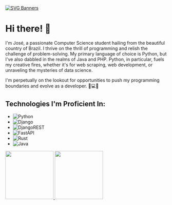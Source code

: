 [![SVG Banners](https://svg-banners.vercel.app/api?type=typeWriter&text1=José%20Developer%20👨‍💻&width=800&height=400)](https://github.com/Akshay090/svg-banners)

# Hi there! 👋

I'm José, a passionate Computer Science student hailing from the beautiful country of Brazil. I thrive on the thrill of programming and relish the challenge of problem-solving. My primary language of choice is Python, but I've also dabbled in the realms of Java and PHP. Python, in particular, fuels my creative fires, whether it's for web scraping, web development, or unraveling the mysteries of data science.

I'm perpetually on the lookout for opportunities to push my programming boundaries and evolve as a developer. 💪💻🚀

## Technologies I'm Proficient In:

- ![Python](https://img.shields.io/badge/python-3670A0?style=for-the-badge&logo=python&logoColor=ffdd54)
- ![Django](https://img.shields.io/badge/django-%23092E20.svg?style=for-the-badge&logo=django&logoColor=white)
- ![DjangoREST](https://img.shields.io/badge/DJANGO-REST-ff1709?style=for-the-badge&logo=django&logoColor=white&color=ff1709&labelColor=gray)
- ![FastAPI](https://img.shields.io/badge/FastAPI-005571?style=for-the-badge&logo=fastapi)
- ![Rust](https://img.shields.io/badge/rust-%23000000.svg?style=for-the-badge&logo=rust&logoColor=white)
- ![Java](https://img.shields.io/badge/java-%23ED8B00.svg?style=for-the-badge&logo=openjdk&logoColor=white)

<div align="left" style="display: inline_block">
  <a href="https://github.com/Augusto-Sant">
  <img height="150em" src="https://github-readme-stats.vercel.app/api?username=Augusto-Sant&show_icons=true&theme=dracula&include_all_commits=true&count_private=true"/>
  <img height="150em" src="https://github-readme-stats.vercel.app/api/top-langs/?username=Augusto-Sant&layout=compact&langs_count=7&theme=dracula"/>
  </a>
</div>
